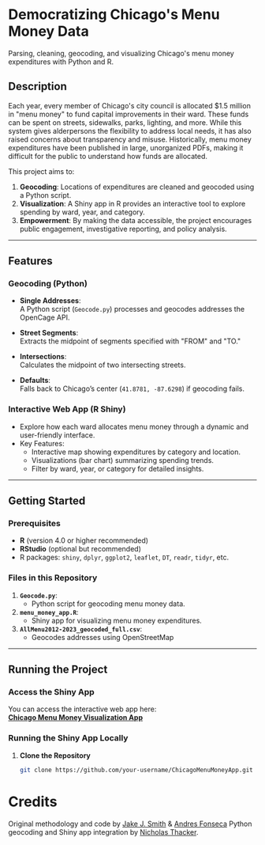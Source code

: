 # Democratizing Chicago's Menu Money Data

Parsing, cleaning, geocoding, and visualizing Chicago's menu money expenditures with Python and R.

## Description

Each year, every member of Chicago's city council is allocated $1.5 million in "menu money" to fund capital improvements in their ward. These funds can be spent on streets, sidewalks, parks, lighting, and more. While this system gives alderpersons the flexibility to address local needs, it has also raised concerns about transparency and misuse. Historically, menu money expenditures have been published in large, unorganized PDFs, making it difficult for the public to understand how funds are allocated.

This project aims to:
1. **Geocoding**: Locations of expenditures are cleaned and geocoded using a Python script.
2. **Visualization**: A Shiny app in R provides an interactive tool to explore spending by ward, year, and category.
3. **Empowerment**: By making the data accessible, the project encourages public engagement, investigative reporting, and policy analysis.

---

## Features

### Geocoding (Python)
- **Single Addresses**:  
  A Python script (`Geocode.py`) processes and geocodes addresses the OpenCage API.

- **Street Segments**:  
  Extracts the midpoint of segments specified with "FROM" and "TO."

- **Intersections**:  
  Calculates the midpoint of two intersecting streets.

- **Defaults**:  
  Falls back to Chicago’s center (`41.8781, -87.6298`) if geocoding fails.

### Interactive Web App (R Shiny)
- Explore how each ward allocates menu money through a dynamic and user-friendly interface.
- Key Features:
  - Interactive map showing expenditures by category and location.
  - Visualizations (bar chart) summarizing spending trends.
  - Filter by ward, year, or category for detailed insights.

---

## Getting Started

### Prerequisites
- **R** (version 4.0 or higher recommended)
- **RStudio** (optional but recommended)
- R packages: `shiny`, `dplyr`, `ggplot2`, `leaflet`, `DT`, `readr`, `tidyr`, etc.

### Files in this Repository
1. **`Geocode.py`**:
   - Python script for geocoding menu money data.
2. **`menu_money_app.R`**:
   - Shiny app for visualizing menu money expenditures.
3. **`AllMenu2012-2023_geocoded_full.csv`**:
   - Geocodes addresses using OpenStreetMap

---

## Running the Project

### Access the Shiny App
You can access the interactive web app here:  
**[Chicago Menu Money Visualization App](https://ragtimefed.shinyapps.io/chicagomenuapp/)**


### Running the Shiny App Locally

1. **Clone the Repository**  
   ```bash
   git clone https://github.com/your-username/ChicagoMenuMoneyApp.git


# Credits
Original methodology and code by [Jake J. Smith](http://www.jakejsmith.com) & [Andres Fonseca](https://github.com/fonsecaa) Python geocoding and Shiny app integration by [Nicholas Thacker](https://github.com/thackernick).
